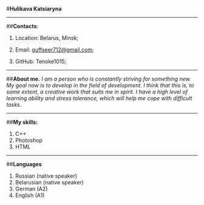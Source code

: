 #**Hulikava Katsiaryna**

---

##**Contacts**:

1. Location: Belarus, Minsk;

2. Email: guffseer712@gmail.com;

3. GitHub: Tenoke1015;

---

##**About me.** _I am a person who is constantly striving for something new. My goal now is to develop in the field of development. I think that this is, to some extent, a creative work that suits me in spirit. I have a high level of learning ability and stress tolerance, which will help me cope with difficult tasks._

---

##**My skills:**

1. C++
2. Photoshop
3. HTML

---

##**Languages**

1. Russian (native speaker)
2. Belarusian (native speaker)
3. German (A2)
4. English (A1)
